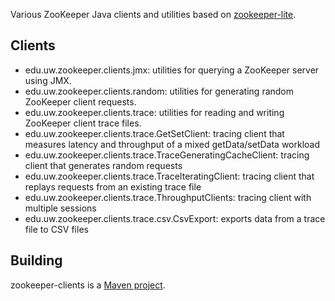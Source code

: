 Various ZooKeeper Java clients and utilities based on [zookeeper-lite](http://lisaglendenning.github.io/zookeeper-lite).

## Clients

- edu.uw.zookeeper.clients.jmx: utilities for querying a ZooKeeper server using JMX. 
- edu.uw.zookeeper.clients.random: utilities for generating random ZooKeeper client requests.
- edu.uw.zookeeper.clients.trace: utilities for reading and writing ZooKeeper client trace files.
- edu.uw.zookeeper.clients.trace.GetSetClient: tracing client that measures latency and throughput of a mixed getData/setData workload
- edu.uw.zookeeper.clients.trace.TraceGeneratingCacheClient: tracing client that generates random requests
- edu.uw.zookeeper.clients.trace.TraceIteratingClient: tracing client that replays requests from an existing trace file
- edu.uw.zookeeper.clients.trace.ThroughputClients: tracing client with multiple sessions
- edu.uw.zookeeper.clients.trace.csv.CsvExport: exports data from a trace file to CSV files

## Building

zookeeper-clients is a [Maven project](http://maven.apache.org/).

